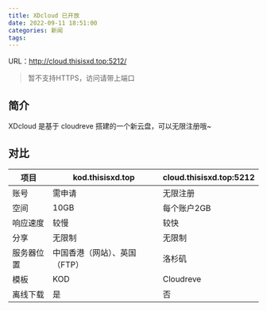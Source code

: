 ```yaml
---
title: XDcloud 已开放
date: 2022-09-11 18:51:00
categories: 新闻
tags:
---
```


URL：http://cloud.thisisxd.top:5212/

> 暂不支持HTTPS，访问请带上端口

## 简介

XDcloud 是基于 cloudreve 搭建的一个新云盘，可以无限注册哦~

## 对比

| 项目           | kod.thisisxd.top        | cloud.thisisxd.top:5212   |
|---------------|-------------------------|---------------------------|
|账号            |需申请                    | 无限注册                   | 
|空间            |10GB                     | 每个账户2GB                |
|响应速度         |较慢                     | 较快                       |
|分享            |无限制                    | 无限制                     |
|服务器位置       |中国香港（网站）、英国（FTP）| 洛杉矶                     |
|模板            |KOD                      | Cloudreve                 |
|离线下载         |是                       | 否                        |


